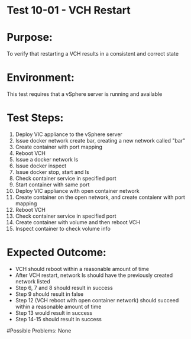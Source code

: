 Test 10-01 - VCH Restart
=======

# Purpose:
To verify that restarting a VCH results in a consistent and correct state

# Environment:
This test requires that a vSphere server is running and available

# Test Steps:
1. Deploy VIC appliance to the vSphere server
2. Issue docker network create bar, creating a new network called "bar"
3. Create container with port mapping
4. Reboot VCH
5. Issue a docker network ls
6. Issue docker inspect
7. Issue docker stop, start and ls
8. Check container service in specified port
9. Start container with same port
10. Deploy VIC appliance with open container network
11. Create container on the open network, and create contaienr with port mapping
12. Reboot VCH
13. Check container service in specified port
14. Create container with volume and then reboot VCH
15. Inspect container to check volume info

# Expected Outcome:
* VCH should reboot within a reasonable amount of time
* After VCH restart, network ls should have the previously created network listed
* Step 6, 7 and 8 should result in success
* Step 9 should result in false
* Step 12 (VCH reboot with open container network) should succeed within a reasonable amount of time
* Step 13 would result in success
* Step 14-15 should result in success

#Possible Problems:
None
